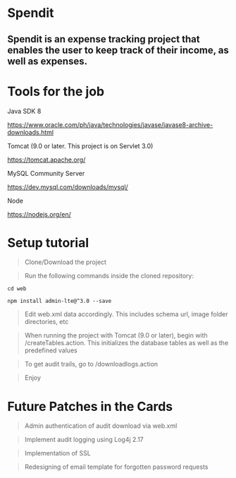 # Spendit

## Spendit is an expense tracking project that enables the user to keep track of their income, as well as expenses.

# Tools for the job

Java SDK 8

https://www.oracle.com/ph/java/technologies/javase/javase8-archive-downloads.html

Tomcat (9.0 or later. This project is on Servlet 3.0)

https://tomcat.apache.org/

MySQL Community Server

https://dev.mysql.com/downloads/mysql/

Node

https://nodejs.org/en/

# Setup tutorial

>Clone/Download the project

>Run the following commands inside the cloned repository:

```
cd web

npm install admin-lte@^3.0 --save
```


>Edit web.xml data accordingly. This includes schema url, image folder directories, etc

>When running the project with Tomcat (9.0 or later), begin with /createTables.action. This initializes the database tables as well as the predefined values

>To get audit trails, go to /downloadlogs.action

>Enjoy

# Future Patches in the Cards

>Admin authentication of audit download via web.xml

>Implement audit logging using Log4j 2.17

>Implementation of SSL

>Redesigning of email template for forgotten password requests
